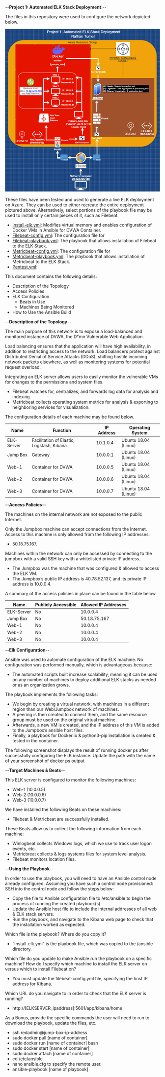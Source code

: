 --**Project 1: Automated ELK Stack Deployment:**--

The files in this repository were used to configure the network depicted below.

![image](https://github.com/UCB-CyberSecurity-Cohort5/elk-stack-project-nrt-cyber-1991/blob/main/Diagrams/ELK%20Stack%20Network%20Topology%20Chart.png)

These files have been tested and used to generate a live ELK deployment on Azure. They can be used to either
recreate the entire deployment pictured above. Alternatively, select portions of the playbook file may be used to install only certain pieces of it, such as Filebeat.

* [Install-elk.yml](https://github.com/UCB-CyberSecurity-Cohort5/elk-stack-project-nrt-cyber-1991/blob/main/Ansible/install-elk.yml): Modifies virtual memory and enables configuration of Docker VMs in Ansible for DVWA Container.
* [Filebeat-config.yml](https://github.com/UCB-CyberSecurity-Cohort5/elk-stack-project-nrt-cyber-1991/blob/main/Ansible/filebeat-config.yml): The configuration file for 
* [Filebeat-playbook.yml](https://github.com/UCB-CyberSecurity-Cohort5/elk-stack-project-nrt-cyber-1991/blob/main/Ansible/filebeat-playbook.yml): The playbook that allows installation of Filebeat to the ELK Stack.
* [Metricbeat-config.yml](https://github.com/UCB-CyberSecurity-Cohort5/elk-stack-project-nrt-cyber-1991/blob/main/Ansible/metricbeat-config.yml): The configuration file for 
* [Metricbeat-playbook.yml](https://github.com/UCB-CyberSecurity-Cohort5/elk-stack-project-nrt-cyber-1991/blob/main/Ansible/metricbeat-playbook.yml): The playbook that allows installation of Metricbeat to the ELK Stack.
* [Pentest.yml](https://github.com/UCB-CyberSecurity-Cohort5/elk-stack-project-nrt-cyber-1991/blob/main/Ansible/pentest.yml): 

This document contains the following details:

* Description of the Topology
* Access Policies
* ELK Configuration
  * Beats in Use
  * Machines Being Monitored
* How to Use the Ansible Build


--**Description of the Topology**--

The main purpose of this network is to expose a load-balanced and monitored instance of DVWA, the D*mn Vulnerable Web Application.

Load balancing ensures that the application will have high availability, in addition to restricting access to the network. Load balancers protect against Distributed Denial of Service Attacks (DDoS), shifting hostile incoming network packets elsewhere, as well as monitoring systems for potential request overload. 
  
Integrating an ELK server allows users to easily monitor the vulnerable VMs for changes to the permissions and system files.
* Filebeat watches for, centralizes, and forwards log data for analysis and indexing.
* Metricbeat collects operating system metrics for analysis & exporting to neighboring services for visualization.

The configuration details of each machine may be found below.

| Name       | Function                                  | IP Address | Operating System     |
|------------|-------------------------------------------|------------|----------------------|
| ELK-Server | Facilitation of Elastic, Logstash, Kibana | 10.1.0.4   | Ubuntu 18.04 (Linux) |
| Jump Box   | Gateway                                   | 10.0.0.1   | Ubuntu 18.04 (Linux) |
| Web-1      | Container for DVWA                        | 10.0.0.5   | Ubuntu 18.04 (Linux) |
| Web-2      | Container for DVWA                        | 10.0.0.6   | Ubuntu 18.04 (Linux) |
| Web-3      | Container for DVWA                        | 10.0.0.7   | Ubuntu 18.04 (Linux) |


--**Access Policies**--

The machines on the internal network are not exposed to the public Internet. 

Only the Jumpbox machine can accept connections from the Internet. Access to this machine is only allowed from the following IP addresses:
* 50.18.75.167.

Machines within the network can only be accessed by connecting to the jumpbox with a valid SSH key with a whitelisted private IP address..
* The Jumpbox was the machine that was configured & allowed to access the ELK VM.
* The Jumpbox’s public IP address is 40.78.52.137, and its private IP address is 10.0.0.4.

A summary of the access policies in place can be found in the table below.

| Name       | Publicly Accessible | Allowed IP Addresses |
|------------|---------------------|----------------------|
| ELK-Server | No                  | 10.0.0.4             |
| Jump Box   | No                  | 50.18.75.167         |
| Web-1      | No                  | 10.0.0.4             |
| Web-2      | No                  | 10.0.0.4             |
| Web-3      | No                  | 10.0.0.4             |


--**Elk Configuration**--

Ansible was used to automate configuration of the ELK machine. No configuration was performed manually, which is advantageous because:
* The automated scripts built increase scalability, meaning it can be used on any number of machines to deploy additional ELK stacks as needed or as an organization grows.

The playbook implements the following tasks:
* We begin by creating a virtual network, with machines in a different region than our Web/Jumpbox network of machines. 
* A peering is then created to connect them, and the same resource group must be used on the original virtual machine.
* Afterwards, a new VM is created, and the IP address of this VM is added to the Jumpbox’s ansible host files.
* Finally, a playbook for Docker.io & python3-pip installation is created & tested in the container.

The following screenshot displays the result of running docker ps after successfully configuring the ELK instance.
  Update the path with the name of your screenshot of docker ps output


--**Target Machines & Beats**--

This ELK server is configured to monitor the following machines:
* Web-1 (10.0.0.5)
* Web-2 (10.0.0.6)
* Web-3 (10.0.0.7)

We have installed the following Beats on these machines:
* Filebeat & Metricbeat are successfully installed.

These Beats allow us to collect the following information from each machine:  
* Winlogbeat collects Windows logs, which we use to track user logon events, etc.
* Metricbreat collects & logs systems files for system level analysis.
* Filebeat monitors location files.


--**Using the Playbook**--

In order to use the playbook, you will need to have an Ansible control node already configured. Assuming you have such a control node provisioned: SSH into the control node and follow the steps below:
* Copy the file to Ansible configuration file to /etc/ansible to begin the process of running the created playbook(s).
* Update the Ansible host file to include the internal addresses of all web & ELK stack servers.
* Run the playbook, and navigate to the Kibana web page to check that the installation worked as expected.

Which file is the playbook? Where do you copy it? 
* “Install-elk.yml” is the playbook file, which was copied to the /ansible   directory.

Which file do you update to make Ansible run the playbook on a specific machine? How do I specify which machine to install the ELK server on versus which to install Filebeat on? 
* You must update the filebeat-config.yml file, specifying the host IP address for Kibana.

Which URL do you navigate to in order to check that the ELK server is running?
* http://[ELKSERVER_ipaddress]:5601/app/kibana/home

As a Bonus, provide the specific commands the user will need to run to download the playbook, update the files, etc.
* ssh redadmin@jump-box-ip-address
* sudo docker pull [name of container]
* sudo docker run [name of container] bash
* sudo docker start [name of container]
* sudo docker attach [name of container]
* cd /etc/ansible
* nano ansible.cfg to specify the remote user.
* ansible-playbook [name of playbook]
